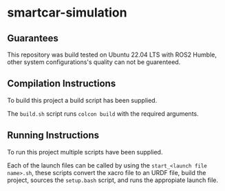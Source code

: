 # smartcar-simulation
 
## Guarantees

This repository was build tested on Ubuntu 22.04 LTS with ROS2 Humble, other system configurations's quality can not be guarenteed.

## Compilation Instructions

To build this project a build script has been supplied. 

The `build.sh` script runs `colcon build` with the required arguments.

## Running Instructions

To run this project multiple scripts have been supplied.

Each of the launch files can be called by using the `start_<launch file name>.sh`, these scripts convert the xacro file to an URDF file, build the project, sources the `setup.bash` script, and runs the appropiate launch file.
